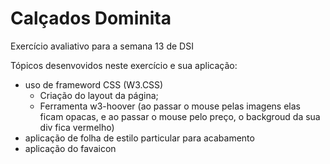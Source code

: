 # Calçados Dominita
 Exercício avaliativo para a semana 13 de DSI
 
 Tópicos desenvovidos neste exercício e sua aplicação:
 * uso de frameword CSS (W3.CSS)
     * Criação do layout da página;
     * Ferramenta w3-hoover (ao passar o mouse pelas imagens elas ficam opacas, e ao passar o mouse pelo preço, o backgroud da sua div fica vermelho)
 * aplicação de folha de estilo particular para acabamento
 * aplicação do favaicon
 
